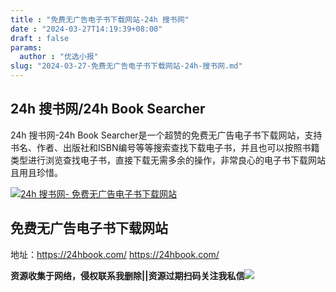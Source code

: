```yaml
---
title : "免费无广告电子书下载网站-24h 搜书网"
date : "2024-03-27T14:19:39+08:00"
draft : false
params:
  author : "优选小报"
slug: "2024-03-27-免费无广告电子书下载网站-24h-搜书网.md"
---
```


## 24h 搜书网/24h Book Searcher

24h 搜书网-24h Book
Searcher是一个超赞的免费无广告电子书下载网站，支持书名、作者、出版社和ISBN编号等等搜索查找下载电子书，并且也可以按照书籍类型进行浏览查找电子书，直接下载无需多余的操作，非常良心的电子书下载网站且用且珍惜。

[![24h 搜书网-
免费无广告电子书下载网站](//img7-1.zhekoulieshou.com/mmbiz_jpg/iaHBVewvSIbAh08WfIsYfZJWcU4puibpsIEX6FLt0Ym71ETiaAOvibMibz6ncpze4shfacqtx3nqb8wqic5QnUz7Fqyg/0)](//img7-1.zhekoulieshou.com/mmbiz_jpg/iaHBVewvSIbAh08WfIsYfZJWcU4puibpsIEX6FLt0Ym71ETiaAOvibMibz6ncpze4shfacqtx3nqb8wqic5QnUz7Fqyg/0)

## 免费无广告电子书下载网站

地址：https://24hbook.com/ https://24hbook.com/

**资源收集于网络，侵权联系我删除||资源过期扫码关注我私信**![](//img7-1.zhekoulieshou.com/mmbiz_jpg/iaHBVewvSIbAjcr9g6TlCXSfiaDqkbzuEzp207hVzPqT4YGQOAazQ1KNHCeACbia5Lzq4Ckwibe48iar1q7lgVP1o3w/640?wx_fmt=jpeg&from=appmsg)


